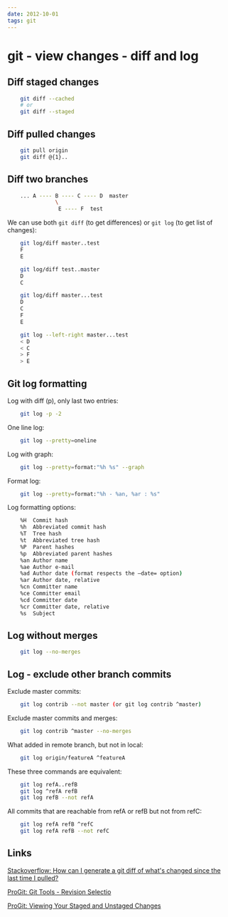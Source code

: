 ```yaml
---
date: 2012-10-01
tags: git
---
```

git - view changes - diff and log
===========================================

Diff staged changes
-------------------------------------------

```bash
    git diff --cached
    # or
    git diff --staged
```

Diff pulled changes
-------------------------------------------

```bash
    git pull origin
    git diff @{1}..
```

<!-- more -->
Diff two branches
-------------------------------------------

```bash
    ... A ---- B ---- C ---- D  master
               \
                E ---- F  test
```

We can use both `git diff` (to get differences) or `git log` (to get list of changes):

```bash
    git log/diff master..test
    F
    E

    git log/diff test..master
    D
    C

    git log/diff master...test
    D
    C
    F
    E

    git log --left-right master...test
    < D
    < C
    > F
    > E
```

Git log formatting
-------------------------------------------

Log with diff (p), only last two entries:

```bash
    git log -p -2
```

One line log:

```bash
    git log --pretty=oneline
```

Log with graph:

```bash
    git log --pretty=format:"%h %s" --graph
```

Format log:

```bash
    git log --pretty=format:"%h - %an, %ar : %s"
```

Log formatting options:

```bash
    %H  Commit hash
    %h  Abbreviated commit hash
    %T  Tree hash
    %t  Abbreviated tree hash
    %P  Parent hashes
    %p  Abbreviated parent hashes
    %an Author name
    %ae Author e-mail
    %ad Author date (format respects the –date= option)
    %ar Author date, relative
    %cn Committer name
    %ce Committer email
    %cd Committer date
    %cr Committer date, relative
    %s  Subject
```

Log without merges
-------------------------------------------

```bash
    git log --no-merges
```

Log - exclude other branch commits
-------------------------------------------
Exclude master commits:

```bash
    git log contrib --not master (or git log contrib ^master)
```

Exclude master commits and merges:

```bash
    git log contrib ^master --no-merges
```

What added in remote branch, but not in local:

```bash
    git log origin/featureA ^featureA
```

These three commands are equivalent:

```bash
    git log refA..refB
    git log ^refA refB
    git log refB --not refA
```

All commits that are reachable from refA or refB but not from refC:

```bash
    git log refA refB ^refC
    git log refA refB --not refC
```

Links
-------------------------------------------
[Stackoverflow: How can I generate a git diff of what's changed since the last time I pulled?](http://stackoverflow.com/questions/61002/how-can-i-generate-a-git-diff-of-whats-changed-since-the-last-time-i-pulled)

[ProGit: Git Tools - Revision Selectio](http://git-scm.com/book/en/Git-Tools-Revision-Selection)

[ProGit: Viewing Your Staged and Unstaged Changes](http://git-scm.com/book/en/Git-Basics-Recording-Changes-to-the-Repository#Viewing-Your-Staged-and-Unstaged-Changes)
